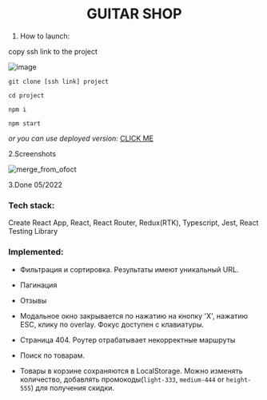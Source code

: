 <h1 align="center">GUITAR SHOP</h1>

1. How to launch: 

copy ssh link to the project

![image](https://user-images.githubusercontent.com/70276651/227761070-cdffc8ed-19a7-4b40-801f-b591e21e2e87.png)

`git clone [ssh link] project`

`cd project`

`npm i`

`npm start`

*or you can use deployed version:* [CLICK ME](https://guitar-shop-five.vercel.app/)

2.Screenshots

![merge_from_ofoct](https://user-images.githubusercontent.com/70276651/227713847-65a37731-735f-4d28-86cb-6244f148467d.jpg)

3.Done 05/2022

### Tech stack:
Create React App, React, React Router, Redux(RTK), Typescript, Jest, React Testing Library 

### Implemented: 
* Фильтрация и сортировка. Результаты имеют уникальный URL.

* Пагинация

* Отзывы

* Модальное окно закрывается по нажатию на кнопку 'X', нажатию ESC, клику по overlay. Фокус доступен с клавиатуры.

* Cтраница 404. Роутер отрабатывает некорректные маршруты

* Поиск по товарам. 

* Товары в корзине сохраняются в LocalStorage. Можно изменять количество, добавлять промокоды(`light-333`, `medium-444` or `height-555`) для получения скидки.

